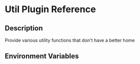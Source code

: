 # Util Plugin Reference

## Description

Provide various utility functions that don't have a better home

## Environment Variables
